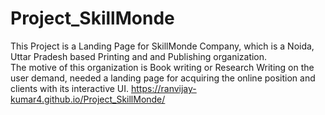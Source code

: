 # Project_SkillMonde
This Project is a Landing Page for SkillMonde Company, which is a Noida, Uttar Pradesh based Printing and and Publishing organization.
<br>
The motive of this organization is Book writing or Research Writing on the user demand, needed a landing page for acquiring the online position and clients with its interactive UI. 
https://ranvijay-kumar4.github.io/Project_SkillMonde/
